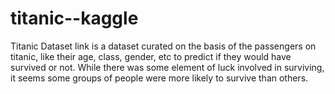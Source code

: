 # titanic--kaggle
Titanic Dataset link is a dataset curated on the basis of the passengers on titanic, like their age, class, gender, etc to predict if they would have survived or not. While there was some element of luck involved in surviving, it seems some groups of people were more likely to survive than others.
